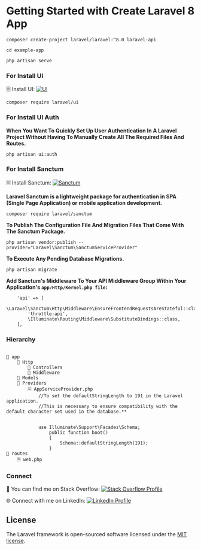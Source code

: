 # Getting Started with Create Laravel 8 App

```
composer create-project laravel/laravel:^8.0 laravel-api
 
cd example-app
 
php artisan serve
```

### For Install UI

🗏 Install UI: [![UI](https://img.shields.io/badge/Install-Laravel%20UI-orange)](https://packagist.org/packages/laravel/ui)

```composer require laravel/ui```

### For Install UI Auth

**When You Want To Quickly Set Up User Authentication In A Laravel Project Without Having To Manually Create All The Required Files And Routes.**

```php artisan ui:auth```

### For Install Sanctum

🗏 Install Sanctum: [![Sanctum](https://img.shields.io/badge/Install-Sanctum-purple)](https://laravel.com/docs/8.x/sanctum)

**Laravel Sanctum is a lightweight package for authentication in SPA (Single Page Application) or mobile application development.**

```composer require laravel/sanctum```

**To Publish The Configuration File And Migration Files That Come With The Sanctum Package.**

```php artisan vendor:publish --provider="Laravel\Sanctum\SanctumServiceProvider"```

**To Execute Any Pending Database Migrations.**

```php artisan migrate```

**Add Sanctum's Middleware To Your API Middleware Group Within Your Application's `app/Http/Kernel.php file`:**

```
    'api' => [
        \Laravel\Sanctum\Http\Middleware\EnsureFrontendRequestsAreStateful::class,
        'throttle:api',
        \Illuminate\Routing\Middleware\SubstituteBindings::class,
    ],

```

### Hierarchy
```

📂 app
    📂 Http
        📂 Controllers
        📂 Middleware
    📂 Models
    📂 Providers
        🗏 AppServiceProvider.php
            //To set the defaultStringLength to 191 in the Laravel application.
            //This is necessary to ensure compatibility with the default character set used in the database.**

            
            use Illuminate\Support\Facades\Schema;
                public function boot()
                {
                    Schema::defaultStringLength(191);
                }
📂 routes
    🗏 web.php

```


### Connect

🔗 You can find me on Stack Overflow: [![Stack Overflow Profile](https://img.shields.io/badge/Stack%20Overflow-Profile-orange)](https://stackoverflow.com/users/10623148/muhammad-umair)

🌐 Connect with me on LinkedIn: [![LinkedIn Profile](https://img.shields.io/badge/LinkedIn-Profile-blue)](https://www.linkedin.com/in/muhammad-umair-fullstack/)



## License

The Laravel framework is open-sourced software licensed under the [MIT license](https://opensource.org/licenses/MIT).

